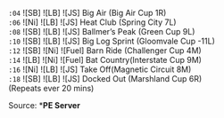 `:04` ![SB] ![LB] ![JS] Big Air (Big Air Cup 1R)  
`:06` ![Ni] ![LB] ![JS] Heat Club (Spring City 7L)  
`:08` ![SB] ![LB] ![JS] Ballmer’s Peak (Green Cup 9L)  
`:10` ![SB] ![LB] ![JS] Big Log Sprint (Gloomvale Cup -11L)  
`:12` ![SB] ![Ni] ![Fuel] Barn Ride (Challenger Cup 4M)  
`:14` ![LB] ![Ni] ![Fuel] Bat Country(Interstate Cup 9M)  
`:16` ![Ni] ![LB] ![JS] Take Off(Magnetic Circuit 8M)  
`:18` ![SB] ![LB] ![JS] Docked Out (Marshland Cup 6R)  
(Repeats ever 20 mins)

Source: ***PE Server**


